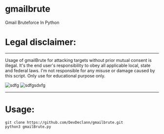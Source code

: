 # gmailbrute
Gmail Bruteforce In Python

<h1>Legal disclaimer:</h1>
<hr>

Usage of gmailBrute for attacking targets without prior mutual consent is illegal. It's the end user's responsibility to obey all applicable local, state and federal laws. I'm not responsible for any misuse or damage caused by this script. Only use for educational purpose only.


![sdfg](https://user-images.githubusercontent.com/62638427/109288385-ab04c000-7889-11eb-8f39-3bfdd5339a81.jpg)
![sdfgsdxfg](https://user-images.githubusercontent.com/62638427/109288399-adffb080-7889-11eb-8d64-f361d233bcda.jpg)
<hr>

<h1>Usage:</h1>
<pre><code>git clone https://github.com/DevDeclann/gmailbrute.git
python3 gmailBrute.py
</code></pre>
